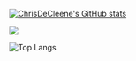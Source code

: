 [![ChrisDeCleene's GitHub stats](https://github-readme-stats.vercel.app/api?username=ChrisDeCleene&theme=dracula)](https://github.com/ChrisDeCleene/github-readme-stats)

![](https://komarev.com/ghpvc/?username=ChrisDeCleene&theme=dracula)

![Top Langs](https://github-readme-stats.vercel.app/api/top-langs/?username=ChrisDeCleene&layout=compact&hide=html,css&theme=dracula)
